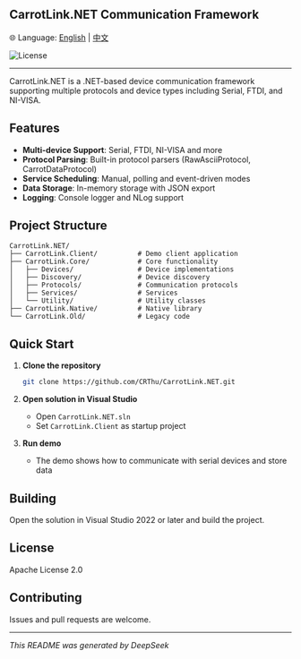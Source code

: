## CarrotLink.NET Communication Framework

🌐 Language: [English](README.md) | [中文](README.zh-CN.md)

![License](https://img.shields.io/badge/License-Apache%202.0-blue.svg)

---

CarrotLink.NET is a .NET-based device communication framework supporting multiple protocols and device types including Serial, FTDI, and NI-VISA.

## Features

- **Multi-device Support**: Serial, FTDI, NI-VISA and more
- **Protocol Parsing**: Built-in protocol parsers (RawAsciiProtocol, CarrotDataProtocol)
- **Service Scheduling**: Manual, polling and event-driven modes
- **Data Storage**: In-memory storage with JSON export
- **Logging**: Console logger and NLog support

## Project Structure

```
CarrotLink.NET/
├── CarrotLink.Client/          # Demo client application
├── CarrotLink.Core/            # Core functionality
│   ├── Devices/                # Device implementations
│   ├── Discovery/              # Device discovery
│   ├── Protocols/              # Communication protocols
│   ├── Services/               # Services
│   └── Utility/                # Utility classes
├── CarrotLink.Native/          # Native library
└── CarrotLink.Old/             # Legacy code
```

## Quick Start

1. **Clone the repository**
   ```bash
   git clone https://github.com/CRThu/CarrotLink.NET.git
   ```

2. **Open solution in Visual Studio**
   - Open `CarrotLink.NET.sln`
   - Set `CarrotLink.Client` as startup project

3. **Run demo**
   - The demo shows how to communicate with serial devices and store data

## Building

Open the solution in Visual Studio 2022 or later and build the project.

## License

Apache License 2.0

## Contributing

Issues and pull requests are welcome.

---

*This README was generated by DeepSeek*